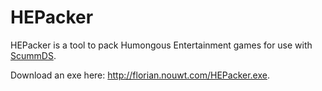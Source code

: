 HEPacker
========

HEPacker is a tool to pack Humongous Entertainment games for use with <a href="https://github.com/Gericom/ScummDS">ScummDS</a>.

Download an exe here: <a href="http://florian.nouwt.com/HEPacker.exe">http://florian.nouwt.com/HEPacker.exe</a>.
